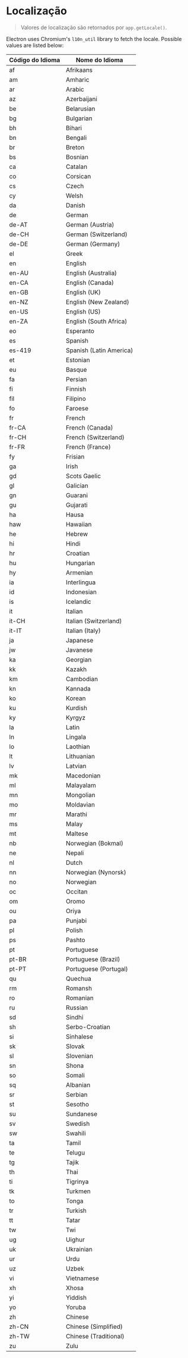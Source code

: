 # Localização

> Valores de localização são retornados por `app.getLocale()`.

Electron uses Chromium's `l10n_util` library to fetch the locale. Possible values are listed below:

| Código do Idioma | Nome do Idioma          |
| ---------------- | ----------------------- |
| af               | Afrikaans               |
| am               | Amharic                 |
| ar               | Arabic                  |
| az               | Azerbaijani             |
| be               | Belarusian              |
| bg               | Bulgarian               |
| bh               | Bihari                  |
| bn               | Bengali                 |
| br               | Breton                  |
| bs               | Bosnian                 |
| ca               | Catalan                 |
| co               | Corsican                |
| cs               | Czech                   |
| cy               | Welsh                   |
| da               | Danish                  |
| de               | German                  |
| de-AT            | German (Austria)        |
| de-CH            | German (Switzerland)    |
| de-DE            | German (Germany)        |
| el               | Greek                   |
| en               | English                 |
| en-AU            | English (Australia)     |
| en-CA            | English (Canada)        |
| en-GB            | English (UK)            |
| en-NZ            | English (New Zealand)   |
| en-US            | English (US)            |
| en-ZA            | English (South Africa)  |
| eo               | Esperanto               |
| es               | Spanish                 |
| es-419           | Spanish (Latin America) |
| et               | Estonian                |
| eu               | Basque                  |
| fa               | Persian                 |
| fi               | Finnish                 |
| fil              | Filipino                |
| fo               | Faroese                 |
| fr               | French                  |
| fr-CA            | French (Canada)         |
| fr-CH            | French (Switzerland)    |
| fr-FR            | French (France)         |
| fy               | Frisian                 |
| ga               | Irish                   |
| gd               | Scots Gaelic            |
| gl               | Galician                |
| gn               | Guarani                 |
| gu               | Gujarati                |
| ha               | Hausa                   |
| haw              | Hawaiian                |
| he               | Hebrew                  |
| hi               | Hindi                   |
| hr               | Croatian                |
| hu               | Hungarian               |
| hy               | Armenian                |
| ia               | Interlingua             |
| id               | Indonesian              |
| is               | Icelandic               |
| it               | Italian                 |
| it-CH            | Italian (Switzerland)   |
| it-IT            | Italian (Italy)         |
| ja               | Japanese                |
| jw               | Javanese                |
| ka               | Georgian                |
| kk               | Kazakh                  |
| km               | Cambodian               |
| kn               | Kannada                 |
| ko               | Korean                  |
| ku               | Kurdish                 |
| ky               | Kyrgyz                  |
| la               | Latin                   |
| ln               | Lingala                 |
| lo               | Laothian                |
| lt               | Lithuanian              |
| lv               | Latvian                 |
| mk               | Macedonian              |
| ml               | Malayalam               |
| mn               | Mongolian               |
| mo               | Moldavian               |
| mr               | Marathi                 |
| ms               | Malay                   |
| mt               | Maltese                 |
| nb               | Norwegian (Bokmal)      |
| ne               | Nepali                  |
| nl               | Dutch                   |
| nn               | Norwegian (Nynorsk)     |
| no               | Norwegian               |
| oc               | Occitan                 |
| om               | Oromo                   |
| ou               | Oriya                   |
| pa               | Punjabi                 |
| pl               | Polish                  |
| ps               | Pashto                  |
| pt               | Portuguese              |
| pt-BR            | Portuguese (Brazil)     |
| pt-PT            | Portuguese (Portugal)   |
| qu               | Quechua                 |
| rm               | Romansh                 |
| ro               | Romanian                |
| ru               | Russian                 |
| sd               | Sindhi                  |
| sh               | Serbo-Croatian          |
| si               | Sinhalese               |
| sk               | Slovak                  |
| sl               | Slovenian               |
| sn               | Shona                   |
| so               | Somali                  |
| sq               | Albanian                |
| sr               | Serbian                 |
| st               | Sesotho                 |
| su               | Sundanese               |
| sv               | Swedish                 |
| sw               | Swahili                 |
| ta               | Tamil                   |
| te               | Telugu                  |
| tg               | Tajik                   |
| th               | Thai                    |
| ti               | Tigrinya                |
| tk               | Turkmen                 |
| to               | Tonga                   |
| tr               | Turkish                 |
| tt               | Tatar                   |
| tw               | Twi                     |
| ug               | Uighur                  |
| uk               | Ukrainian               |
| ur               | Urdu                    |
| uz               | Uzbek                   |
| vi               | Vietnamese              |
| xh               | Xhosa                   |
| yi               | Yiddish                 |
| yo               | Yoruba                  |
| zh               | Chinese                 |
| zh-CN            | Chinese (Simplified)    |
| zh-TW            | Chinese (Traditional)   |
| zu               | Zulu                    |
